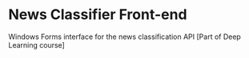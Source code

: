 # News Classifier Front-end
Windows Forms interface for the news classification API [Part of Deep Learning course]
